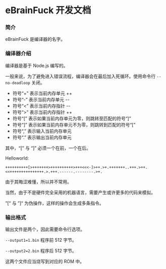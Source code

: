 # eBrainFuck 开发文档

### 简介

eBrainFuck 是编译器的名字。

### 编译器介绍

编译器是基于 Node.js 编写的。

一般来说，为了避免进入错误流程，编译器会在最后加入死循环。使用命令行 `--no-deadloop` 关闭。

- 符号“+” 表示当前内存单元 ++
- 符号“-” 表示当前内存单元 --
- 符号“<” 表示当前内存指针 --
- 符号“>” 表示当前内存指针 ++
- 符号“[” 表示如果当前内存单元为零，则跳转至匹配的符号“]”
- 符号“]” 表示如果当前内存单元不为零，则跳转到匹配的符号“[”
- 符号“,” 表示输入当前内存单元
- 符号“.” 表示输出当前内存单元

其中，“[” 与 “]” 必须一个在前，一个在后。

Helloworld:

```
++++++++++[>+++++++>++++++++++>+++<<<-]>++.>+.+++++++..+++.>++.<<+++++++++++++++.>.+++.------.--------.>+.
```

由于其晦涩难懂，所以并不常用。

当然，由于不是硬件完全采用的机器语言，需要产生或许更多的代码来模拟。

”[“ 与 ”]“ 为伪操作，这样的操作会生成多条指令。

### 输出格式

输出文件是两个，因此需要命令行选项。

`--output1=1.bin` 程序前 512 字节。

`--output2=2.bin` 程序后 512 字节。

这两个文件应当烧写到对应的 ROM 中。